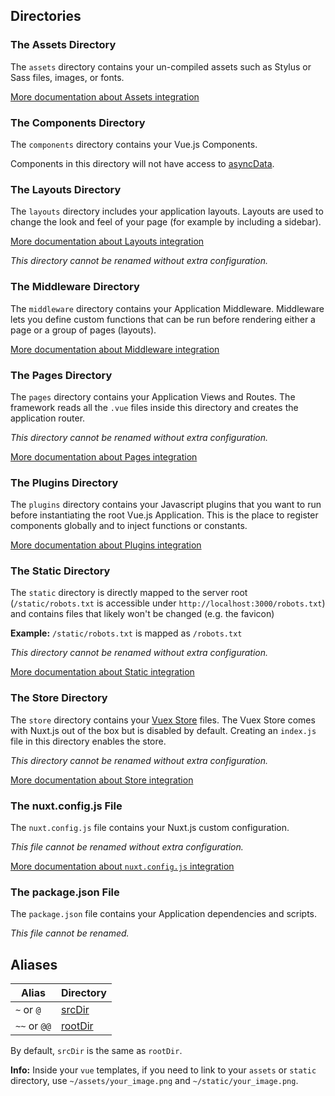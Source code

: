 
## Directories

### The Assets Directory

The `assets` directory contains your un-compiled assets such as Stylus or Sass files, images, or fonts.

[More documentation about Assets integration](/guide/assets)

### The Components Directory

The `components` directory contains your Vue.js Components. 

<div class="Alert Alert--orange">

Components in this directory will not have access to [asyncData](/guide/async-data).

</div>

### The Layouts Directory

The `layouts` directory includes your application layouts. Layouts are used to change the look and feel of your page (for example by including a sidebar).

[More documentation about Layouts integration](/guide/views#layouts)

_This directory cannot be renamed without extra configuration._

### The Middleware Directory

The `middleware` directory contains your Application Middleware. Middleware lets you define custom functions that can be run before rendering either a page or a group of pages (layouts).

[More documentation about Middleware integration](/guide/routing#middleware)

### The Pages Directory

The `pages` directory contains your Application Views and Routes. The framework reads all the `.vue` files inside this directory and creates the application router.

_This directory cannot be renamed without extra configuration._

[More documentation about Pages integration](/guide/views)

### The Plugins Directory

The `plugins` directory contains your Javascript plugins that you want to run before instantiating the root Vue.js Application. This is the place to register components globally and to inject functions or constants.

[More documentation about Plugins integration](/guide/plugins)

### The Static Directory

The `static` directory is directly mapped to the server root (`/static/robots.txt` is accessible under `http://localhost:3000/robots.txt`) and contains files that likely won't be changed (e.g. the favicon)

**Example:** `/static/robots.txt` is mapped as `/robots.txt`

_This directory cannot be renamed without extra configuration._

[More documentation about Static integration](/guide/assets#static)

### The Store Directory

The `store` directory contains your [Vuex Store](http://vuex.vuejs.org/en/) files. The Vuex Store comes with Nuxt.js out of the box but is disabled by default. Creating an `index.js` file in this directory enables the store.

_This directory cannot be renamed without extra configuration._

[More documentation about Store integration](/guide/vuex-store)

### The nuxt.config.js File

The `nuxt.config.js` file contains your Nuxt.js custom configuration.

_This file cannot be renamed without extra configuration._

[More documentation about `nuxt.config.js` integration](/guide/configuration)

### The package.json File

The `package.json` file contains your Application dependencies and scripts.

_This file cannot be renamed._

## Aliases

| Alias | Directory |
|-----|------|
| `~` or `@` | [srcDir](/api/configuration-srcdir) |
| `~~` or `@@` | [rootDir](/api/configuration-rootdir) |

By default, `srcDir` is the same as `rootDir`.

<div class="Alert Alert--nuxt-green">

<b>Info:</b> Inside your `vue` templates, if you need to link to your `assets` or `static` directory, use `~/assets/your_image.png` and `~/static/your_image.png`.

</div>
